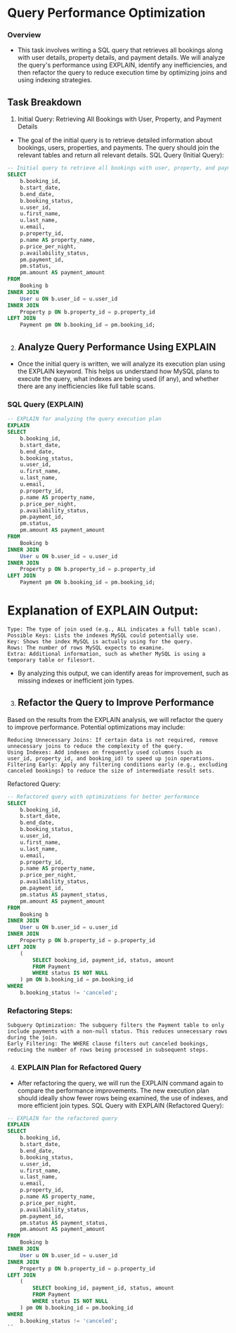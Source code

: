# Query Performance Optimization
### Overview

- This task involves writing a SQL query that retrieves all bookings along with user details, property details, and payment details. We will analyze the query's performance using EXPLAIN, identify any inefficiencies, and then refactor the query to reduce execution time by optimizing joins and using indexing strategies.

## Task Breakdown
1. Initial Query: Retrieving All Bookings with User, Property, and Payment Details

- The goal of the initial query is to retrieve detailed information about bookings, users, properties, and payments. The query should join the relevant tables and return all relevant details.
SQL Query (Initial Query):
```sql
-- Initial query to retrieve all bookings with user, property, and payment details
SELECT 
    b.booking_id,
    b.start_date,
    b.end_date,
    b.booking_status,
    u.user_id,
    u.first_name,
    u.last_name,
    u.email,
    p.property_id,
    p.name AS property_name,
    p.price_per_night,
    p.availability_status,
    pm.payment_id,
    pm.status,
    pm.amount AS payment_amount
FROM 
    Booking b
INNER JOIN 
    User u ON b.user_id = u.user_id
INNER JOIN 
    Property p ON b.property_id = p.property_id
LEFT JOIN 
    Payment pm ON b.booking_id = pm.booking_id;
```
2. ## Analyze Query Performance Using EXPLAIN

- Once the initial query is written, we will analyze its execution plan using the EXPLAIN keyword. This helps us understand how MySQL plans to execute the query, what indexes are being used (if any), and whether there are any inefficiencies like full table scans.
### SQL Query (EXPLAIN)
```sql
-- EXPLAIN for analyzing the query execution plan
EXPLAIN 
SELECT 
    b.booking_id,
    b.start_date,
    b.end_date,
    b.booking_status,
    u.user_id,
    u.first_name,
    u.last_name,
    u.email,
    p.property_id,
    p.name AS property_name,
    p.price_per_night,
    p.availability_status,
    pm.payment_id,
    pm.status,
    pm.amount AS payment_amount
FROM 
    Booking b
INNER JOIN 
    User u ON b.user_id = u.user_id
INNER JOIN 
    Property p ON b.property_id = p.property_id
LEFT JOIN 
    Payment pm ON b.booking_id = pm.booking_id;
```
# Explanation of EXPLAIN Output:

    Type: The type of join used (e.g., ALL indicates a full table scan).
    Possible Keys: Lists the indexes MySQL could potentially use.
    Key: Shows the index MySQL is actually using for the query.
    Rows: The number of rows MySQL expects to examine.
    Extra: Additional information, such as whether MySQL is using a temporary table or filesort.

- By analyzing this output, we can identify areas for improvement, such as missing indexes or inefficient join types.
3. ## Refactor the Query to Improve Performance

Based on the results from the EXPLAIN analysis, we will refactor the query to improve performance. Potential optimizations may include:

    Reducing Unnecessary Joins: If certain data is not required, remove unnecessary joins to reduce the complexity of the query.
    Using Indexes: Add indexes on frequently used columns (such as user_id, property_id, and booking_id) to speed up join operations.
    Filtering Early: Apply any filtering conditions early (e.g., excluding canceled bookings) to reduce the size of intermediate result sets.

Refactored Query:
```sql
-- Refactored query with optimizations for better performance
SELECT 
    b.booking_id,
    b.start_date,
    b.end_date,
    b.booking_status,
    u.user_id,
    u.first_name,
    u.last_name,
    u.email,
    p.property_id,
    p.name AS property_name,
    p.price_per_night,
    p.availability_status,
    pm.payment_id,
    pm.status AS payment_status,
    pm.amount AS payment_amount
FROM 
    Booking b
INNER JOIN 
    User u ON b.user_id = u.user_id
INNER JOIN 
    Property p ON b.property_id = p.property_id
LEFT JOIN 
    (
        SELECT booking_id, payment_id, status, amount
        FROM Payment
        WHERE status IS NOT NULL
    ) pm ON b.booking_id = pm.booking_id    
WHERE 
    b.booking_status != 'canceled';
```
### Refactoring Steps:

    Subquery Optimization: The subquery filters the Payment table to only include payments with a non-null status. This reduces unnecessary rows during the join.
    Early Filtering: The WHERE clause filters out canceled bookings, reducing the number of rows being processed in subsequent steps.

4. ### EXPLAIN Plan for Refactored Query

- After refactoring the query, we will run the EXPLAIN command again to compare the performance improvements. The new execution plan should ideally show fewer rows being examined, the use of indexes, and more efficient join types.
SQL Query with EXPLAIN (Refactored Query):
```sql
-- EXPLAIN for the refactored query
EXPLAIN 
SELECT 
    b.booking_id,
    b.start_date,
    b.end_date,
    b.booking_status,
    u.user_id,
    u.first_name,
    u.last_name,
    u.email,
    p.property_id,
    p.name AS property_name,
    p.price_per_night,
    p.availability_status,
    pm.payment_id,
    pm.status AS payment_status,
    pm.amount AS payment_amount
FROM 
    Booking b
INNER JOIN 
    User u ON b.user_id = u.user_id
INNER JOIN  
    Property p ON b.property_id = p.property_id
LEFT JOIN 
    (
        SELECT booking_id, payment_id, status, amount
        FROM Payment
        WHERE status IS NOT NULL  
    ) pm ON b.booking_id = pm.booking_id    
WHERE 
    b.booking_status != 'canceled';
``